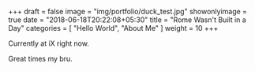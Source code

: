 +++
draft = false
image = "img/portfolio/duck_test.jpg"
showonlyimage = true
date = "2018-06-18T20:22:08+05:30"
title = "Rome Wasn't Built in a Day"
categories = [ "Hello World", "About Me" ]
weight = 10
+++

Currently at iX right now.

Great times my bru.

